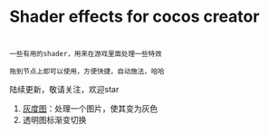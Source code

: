 # Shader effects for cocos creator

#

`一些有用的shader，用来在游戏里面处理一些特效`
    
`拖到节点上即可以使用，方便快捷，自动施法，哈哈`

陆续更新，敬请关注，欢迎star
1. [灰度图](assets/resources/readme/GrayEffect.md)：处理一个图片，使其变为灰色
2. 透明图标渐变切换

